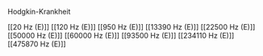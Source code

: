 Hodgkin-Krankheit

[[20 Hz (E)]]
[[120 Hz (E)]]
[[950 Hz (E)]]
[[13390 Hz (E)]]
[[22500 Hz (E)]]
[[50000 Hz (E)]]
[[60000 Hz (E)]]
[[93500 Hz (E)]]
[[234110 Hz (E)]]
[[475870 Hz (E)]]